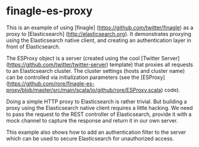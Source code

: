 finagle-es-proxy
================

This is an example of using [finagle] (https://github.com/twitter/finagle) as a proxy to [Elasticsearch] (http://elasticsearch.org).
It demonstrates proxying using the Elasticsearch native client, and creating an authentication layer in front of Elasticsearch.

The ESProxy object is a server (created using the cool [Twitter Server] (https://github.com/twitter/twitter-server) template) that proxies all requests to an Elasticsearch cluster.
The cluster settings (hosts and cluster name) can be controlled via initialization parameters (see the [ESProxy] (https://github.com/rore/finagle-es-proxy/blob/master/src/main/scala/io/github/rore/ESProxy.scala) code).

Doing a simple HTTP proxy to Elasticsearch is rather trivial. But building a proxy using the Elasticsearch native client requires a little hacking. We need to pass the request to the REST controller of Elasticsearch, provide it with a mock channel to capture the response and return it in our own server.

This example also shows how to add an authentication filter to the server which can be used to secure Elasticsearch for unauthorized access.



